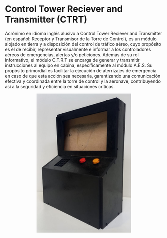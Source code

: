 <div align="left">

# **Control Tower Reciever and Transmitter (CTRT)**
Acrónimo en idioma inglés alusivo a Control Tower Reciever and Transmitter (en español: Receptor y Transmisor de la Torre de Control), es un módulo alojado en tierra y a disposición del control de tráfico aéreo, cuyo propósito es el de recibir, representar visualmente e informar a los controladores aéreos de emergencias, alertas y/o peticiones. Además de su rol informativo, el módulo C.T.R.T se encarga de generar y transmitir instrucciones al equipo en cabina, específicamente al módulo A.E.S. Su propósito primordial es facilitar la ejecución de aterrizajes de emergencia en caso de que esta acción sea necesaria, garantizando una comunicación efectiva y coordinada entre la torre de control y la aeronave, contribuyendo así a la seguridad y eficiencia en situaciones críticas.

<p align="center">
  <img src="/Imagenes/C.T.R.T.jpg" alt="CTRT" width="60%"/>
</p>
